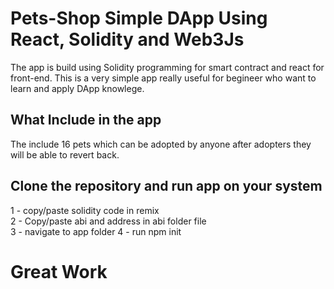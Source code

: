 # Pets-Shop Simple DApp Using React, Solidity and Web3Js

The app is build using Solidity programming for smart contract and react for front-end. This is a very simple app really useful for begineer who want to learn and apply DApp knowlege.

## What Include in the app 

The include 16 pets which can be adopted by anyone after adopters they will be able to revert back.

## Clone the repository and run app on your system
1 - copy/paste solidity code in remix \
2 - Copy/paste abi and address in abi folder file\
3 - navigate to app folder 
4 - run npm init 

# Great Work